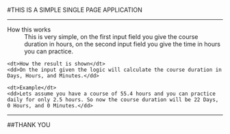 #THIS IS A SIMPLE SINGLE PAGE APPLICATION

---

<dl>
    <dt>How this works</dt>
    <dd>This is very simple, on the first input field you give the course duration in hours, on the second input field you give the time in hours you can practice.</dd>

    <dt>How the result is shown</dt>
    <dd>On the input given the logic will calculate the course duration in Days, Hours, and Minutes.</dd>

    <dt>Example</dt>
    <dd>Lets assume you have a course of 55.4 hours and you can practice daily for only 2.5 hours. So now the course duration will be 22 Days, 0 Hours, and 0 Minutes.</dd>

</dl>

---

##THANK YOU
